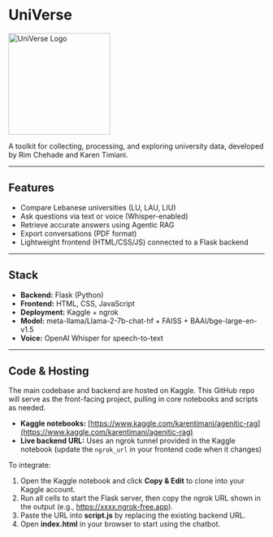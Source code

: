 # UniVerse
<p algin="center">
  <img src="userInterface/uniVersee.png" width="200" alt="UniVerse Logo" />
</p>

A toolkit for collecting, processing, and exploring university data, developed by Rim Chehade and Karen Timiani.

---

## Features

- Compare Lebanese universities (LU, LAU, LIU)
- Ask questions via text or voice (Whisper-enabled)
- Retrieve accurate answers using Agentic RAG
- Export conversations (PDF format)
- Lightweight frontend (HTML/CSS/JS) connected to a Flask backend

---

## Stack

- **Backend:** Flask (Python)
- **Frontend:** HTML, CSS, JavaScript
- **Deployment:** Kaggle + ngrok
- **Model:** meta-llama/Llama-2-7b-chat-hf + FAISS + BAAI/bge-large-en-v1.5
- **Voice:** OpenAI Whisper for speech-to-text

---

## Code & Hosting

The main codebase and backend are hosted on Kaggle. This GitHub repo will serve as the front-facing project, pulling in core notebooks and scripts as needed.

- **Kaggle notebooks:** [https://www.kaggle.com/karentimani/agenitic-rag](https://www.kaggle.com/karentimani/agenitic-rag)
- **Live backend URL:** Uses an ngrok tunnel provided in the Kaggle notebook (update the `ngrok_url` in your frontend code when it changes)

To integrate:

1. Open the Kaggle notebook and click **Copy & Edit** to clone into your Kaggle account.
2.  Run all cells to start the Flask server, then copy the ngrok URL shown in the output (e.g., https://xxxx.ngrok-free.app).
3. Paste the URL into **script.js** by replacing the existing backend URL.
4. Open **index.html** in your browser to start using the chatbot.
